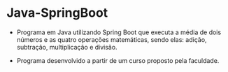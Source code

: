 # Java-SpringBoot
- Programa em Java utilizando Spring Boot que executa a média de dois números e as quatro operações matemáticas, sendo elas: adição, subtração, multiplicação e divisão.

- Programa desenvolvido a partir de um curso proposto pela faculdade.
